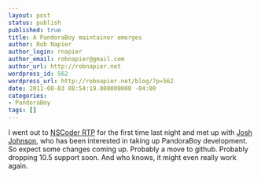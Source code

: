 ```yaml
---
layout: post
status: publish
published: true
title: A PandoraBoy maintainer emerges
author: Rob Napier
author_login: rnapier
author_email: robnapier@gmail.com
author_url: http://robnapier.net
wordpress_id: 562
wordpress_url: http://robnapier.net/blog/?p=562
date: 2011-08-03 08:54:19.000000000 -04:00
categories:
- PandoraBoy
tags: []
---
```

I went out to <a href="http://trianglecocoa.com/">NSCoder RTP</a> for the first time last night and met up with <a href="http://jsh.in">Josh Johnson</a>, who has been interested in taking up PandoraBoy development. So expect some changes coming up. Probably a move to github. Probably dropping 10.5 support soon. And who knows, it might even really work again.

